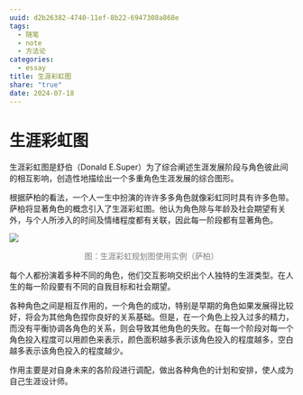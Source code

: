 ```yaml
---
uuid: d2b26382-4740-11ef-8b22-6947308a868e
tags:
  - 随笔
  - note
  - 方法论
categories:
  - essay
title: 生涯彩虹图
share: "true"
date: 2024-07-18
---
```


# 生涯彩虹图

生涯彩虹图是舒伯（Donald E.Super）为了综合阐述生涯发展阶段与角色彼此间的相互影响，创造性地描绘出一个多重角色生涯发展的综合图形。

根据萨柏的看法，一个人一生中扮演的许许多多角色就像彩虹同时具有许多色带。萨柏将显著角色的概念引入了生涯彩虹图。他认为角色除与年龄及社会期望有关外，与个人所涉入的时间及情绪程度都有关联，因此每一阶段都有显著角色。

![](assets/images/Pasted%20image%2020240718105647.png)

<center><font color="#7f7f7f">图：生涯彩虹规划图使用实例（萨柏）</font></center>

每个人都扮演着多种不同的角色，他们交互影响交织出个人独特的生涯类型。在人生的每一阶段要有不同的自我目标和社会期望。

各种角色之间是相互作用的，一个角色的成功，特别是早期的角色如果发展得比较好，将会为其他角色捏你良好的关系基础。但是，在一个角色上投入过多的精力，而没有平衡协调各角色的关系，则会导致其他角色的失败。在每一个阶段对每一个角色投入程度可以用颜色来表示，颜色面积越多表示该角色投入的程度越多，空白越多表示该角色投入的程度越少。

作用主要是对自身未来的各阶段进行调配，做出各种角色的计划和安排，使人成为自己生涯设计师。
